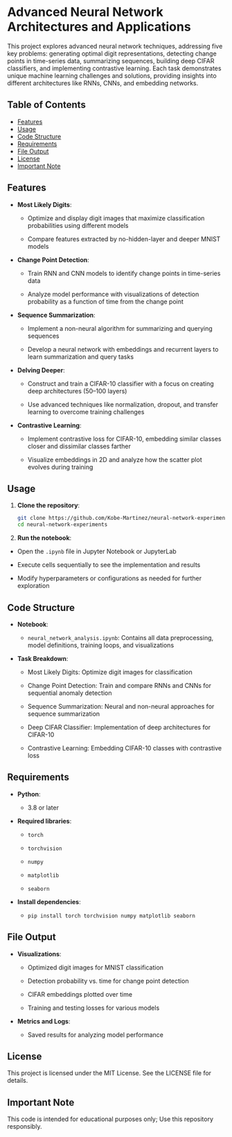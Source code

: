 # Advanced Neural Network Architectures and Applications

This project explores advanced neural network techniques, addressing five key problems: generating optimal digit representations, detecting change points in time-series data, summarizing sequences, building deep CIFAR classifiers, and implementing contrastive learning. Each task demonstrates unique machine learning challenges and solutions, providing insights into different architectures like RNNs, CNNs, and embedding networks.


## Table of Contents

- [Features](#features)
- [Usage](#usage)
- [Code Structure](#code-structure)
- [Requirements](#requirements)
- [File Output](#file-output)
- [License](#license)
- [Important Note](#important-note)


## Features

- **Most Likely Digits**:
  
  - Optimize and display digit images that maximize classification probabilities using different models
    
  - Compare features extracted by no-hidden-layer and deeper MNIST models
    
- **Change Point Detection**:
  
  - Train RNN and CNN models to identify change points in time-series data

  - Analyze model performance with visualizations of detection probability as a function of time from the change point
    
- **Sequence Summarization**:

  - Implement a non-neural algorithm for summarizing and querying sequences
    
  - Develop a neural network with embeddings and recurrent layers to learn summarization and query tasks
    
- **Delving Deeper**:

  - Construct and train a CIFAR-10 classifier with a focus on creating deep architectures (50–100 layers)
    
  - Use advanced techniques like normalization, dropout, and transfer learning to overcome training challenges

- **Contrastive Learning**: 

  - Implement contrastive loss for CIFAR-10, embedding similar classes closer and dissimilar classes farther

   - Visualize embeddings in 2D and analyze how the scatter plot evolves during training
  

## Usage


1. **Clone the repository**:

   ```bash
   git clone https://github.com/Kobe-Martinez/neural-network-experiments.git
   cd neural-network-experiments

2. **Run the notebook**:

  - Open the `.ipynb` file in Jupyter Notebook or JupyterLab

  - Execute cells sequentially to see the implementation and results

  - Modify hyperparameters or configurations as needed for further exploration
    

## Code Structure

- **Notebook**: 

  - `neural_network_analysis.ipynb`: Contains all data preprocessing, model definitions, training loops, and visualizations

- **Task Breakdown**:

  - Most Likely Digits: Optimize digit images for classification

  - Change Point Detection: Train and compare RNNs and CNNs for sequential anomaly detection

  - Sequence Summarization: Neural and non-neural approaches for sequence summarization

  - Deep CIFAR Classifier: Implementation of deep architectures for CIFAR-10

  - Contrastive Learning: Embedding CIFAR-10 classes with contrastive loss

## Requirements

- **Python**:
 
  - 3.8 or later

- **Required libraries**:

  - `torch`

  - `torchvision`

  - `numpy`

  - `matplotlib`

  - `seaborn`

- **Install dependencies**:

  - `pip install torch torchvision numpy matplotlib seaborn`
 

## File Output

- **Visualizations**:
  
  - Optimized digit images for MNIST classification
    
  - Detection probability vs. time for change point detection
    
  - CIFAR embeddings plotted over time
    
  - Training and testing losses for various models
    
- **Metrics and Logs**:
  
  - Saved results for analyzing model performance
 

## License

This project is licensed under the MIT License. See the LICENSE file for details.


## Important Note

This code is intended for educational purposes only; Use this repository responsibly.
